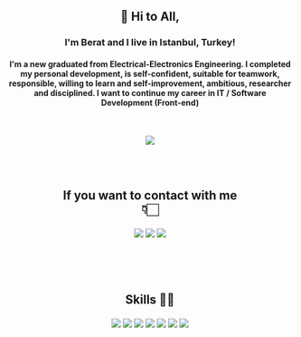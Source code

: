 <p align="center"> <h2><p align="center"> 👋 Hi to All, </p></h2>

<h3> <p align="center"> I'm Berat and I live in Istanbul, Turkey! </p> </h3>

<h4> <p align="center">I'm a new graduated from Electrical-Electronics Engineering. I completed my personal development, is self-confident, suitable for teamwork, responsible, willing to learn and self-improvement, ambitious, researcher and disciplined. I want to continue my career in IT / Software Development (Front-end) </p> </h4> <br/>

<p align="center"> <img src= "https://c.tenor.com/0i8TCrriHLUAAAAM/developer-developers.gif" </> </p></br></br>

<h2> <p align="center">If you want to contact with me  </br> 👇🏻  </p></h2>
<p align="center">
<a href="https://www.linkedin.com/in/berattutumoglu"><img src="https://icons.iconarchive.com/icons/limav/flat-gradient-social/48/Linkedin-icon.png"></a>
<a href="https://www.instagram.com/berattutumoglu"><img src="https://i.hizliresim.com/5o7y0l1.png"></a>
<a href="https://www.twitter.com/berattutumoglu"><img src="https://icons.iconarchive.com/icons/limav/flat-gradient-social/48/Twitter-icon.png"></a> 
</p> <br/><br/><br/>

<h2> <p align="center"> Skills 💪🏻 </p> </h2>

<p align="center">
<a><img src="https://img.icons8.com/color/48/000000/html-5--v1.png"/></a>
<a><img src="https://img.icons8.com/color/48/000000/css3.png"/></a>
<a><img src="https://img.icons8.com/fluency/48/000000/javascript.png"/></a>
<a><img src="https://img.icons8.com/color/48/000000/vue-js.png"/></a>
<a><img src="https://img.icons8.com/color/48/000000/git.png"/></a>
<a><img src="https://img.icons8.com/fluency/48/000000/figma.png"/></a>
<a><img src="https://img.icons8.com/doodle/48/000000/adobe-photoshop.png"/></a>
</p>


